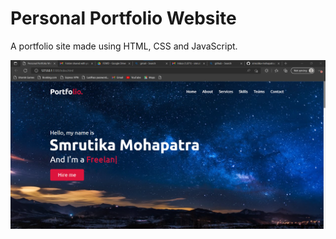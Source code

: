 # Personal Portfolio Website

A portfolio site made using HTML, CSS and JavaScript.

![image info](Image.png)
